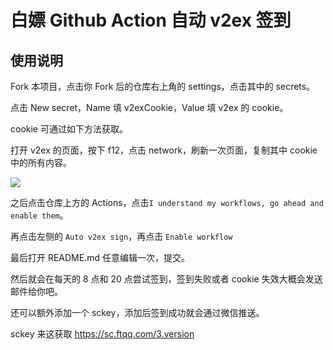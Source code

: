 # 白嫖 Github Action 自动 v2ex 签到

## 使用说明
Fork 本项目，点击你 Fork 后的仓库右上角的 settings，点击其中的 secrets。

点击 New secret，Name 填 v2exCookie，Value 填 v2ex 的 cookie。

cookie 可通过如下方法获取。

打开 v2ex 的页面，按下 f12，点击 network，刷新一次页面，复制其中 cookie 中的所有内容。

![](https://i.loli.net/2020/10/20/zxf34BjosKPeXCM.png)

之后点击仓库上方的 Actions，点击`I understand my workflows, go ahead and enable them`。

再点击左侧的 `Auto v2ex sign`，再点击 `Enable workflow`

最后打开 README.md 任意编辑一次，提交。

然后就会在每天的 8 点和 20 点尝试签到，签到失败或者 cookie 失效大概会发送邮件给你吧。

还可以额外添加一个 sckey，添加后签到成功就会通过微信推送。

sckey 来这获取 https://sc.ftqq.com/3.version